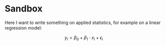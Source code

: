 # Sandbox
Here I want to write something on applied statistics, for example on a linear regression model: 
```math
y_i=\beta_0+\beta_1\cdot x_i+\epsilon_i
```
